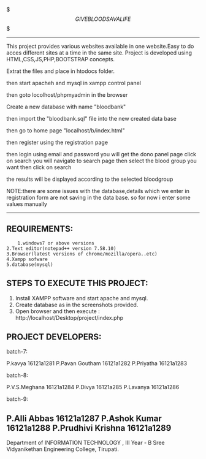 $$$   GIVE BLOOD SAVA LIFE $$$

***************************************************************
This project provides various websites available in one website.Easy to do acces different sites at a time in the same site.
Project is developed using HTML,CSS,JS,PHP,BOOTSTRAP concepts.


Extrat the files and place in htodocs folder.

then start apacheh and mysql in xampp control panel

then goto locolhost/phpmyadmin in the browser

Create a new database with name "bloodbank"

then import the "bloodbank.sql" file into the new created data base

then go to home page "localhost/b/index.html"

then register using the registration page

then login using email and password
you will get the dono panel page
click on search you will navigate to search page
then select the blood group you want then click on search

the results will be displayed according to the selected bloodgroup

NOTE:there are some issues with the database,details which we enter in registration form are not saving
in the data base.
so for now i enter some values manually


*****************************************************************
REQUIREMENTS:
----------------------------------------------------
        1.windows7 or above versions
	2.Text editor(notepad++ version 7.58.10)
	3.Browser(latest versions of chrome/mozilla/opera..etc)
	4.Xampp sofware
	5.database(mysql)

STEPS TO EXECUTE THIS PROJECT:
----------------------------------------------------------------------------------

1. Install XAMPP software and start apache and mysql.
2. Create database as in the screenshots provided. 
3. Open browser and then execute :  http://localhost/Desktop/project/index.php


PROJECT DEVELOPERS:
-----------------------------------------

batch-7:

P.kavya                   16121a1281
P.Pavan Goutham           16121a1282
P.Priyatha                16121a1283

batch-8:

P.V.S.Meghana             16121a1284
P.Divya                   16121a285
P.Lavanya                 16121a1286

batch-9:

P.Alli Abbas              16121a1287
P.Ashok Kumar             16121a1288
P.Prudhivi Krishna        16121a1289
----------------------------------------

Department of INFORMATION TECHNOLOGY , 
III Year - B
Sree Vidyanikethan Engineering College, Tirupati.
